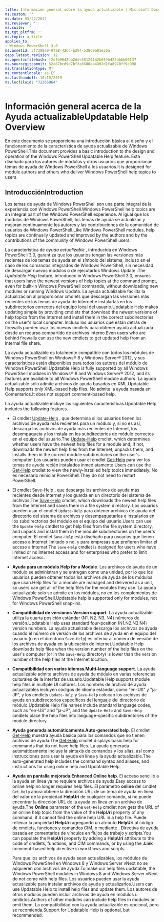 ```yaml
---
title: Información general sobre la ayuda actualizable | Microsoft Docs
ms.custom: ''
ms.date: 03/22/2012
ms.reviewer: ''
ms.suite: ''
ms.tgt_pltfrm: ''
ms.topic: article
applies_to:
- Windows PowerShell 3.0
ms.assetid: 3f7388a9-9fa8-42bc-b294-538c9a01e30a
caps.latest.revision: 12
ms.openlocfilehash: f2dfb9642ba2dde38124142b659b425bbbb00f37
ms.sourcegitcommit: 52a67bcd9d7bf3e8600ea4302d1fa8970ff9c998
ms.translationtype: MT
ms.contentlocale: es-ES
ms.lasthandoff: 10/15/2019
ms.locfileid: "72366964"
---
```

# <a name="updatable-help-overview"></a><span data-ttu-id="be5d9-102">Información general acerca de la Ayuda actualizable</span><span class="sxs-lookup"><span data-stu-id="be5d9-102">Updatable Help Overview</span></span>

<span data-ttu-id="be5d9-103">En este documento se proporciona una introducción básica al diseño y el funcionamiento de la característica de ayuda actualizable de Windows PowerShell.</span><span class="sxs-lookup"><span data-stu-id="be5d9-103">This document provides a basic introduction to the design and operation of the Windows PowerShell Updatable Help feature.</span></span> <span data-ttu-id="be5d9-104">Está diseñado para los autores de módulos y otros usuarios que proporcionan temas de ayuda de Windows PowerShell a los usuarios.</span><span class="sxs-lookup"><span data-stu-id="be5d9-104">It is designed for module authors and others who deliver Windows PowerShell help topics to users.</span></span>

## <a name="introduction"></a><span data-ttu-id="be5d9-105">Introducción</span><span class="sxs-lookup"><span data-stu-id="be5d9-105">Introduction</span></span>

<span data-ttu-id="be5d9-106">Los temas de ayuda de Windows PowerShell son una parte integral de la experiencia con Windows PowerShell.</span><span class="sxs-lookup"><span data-stu-id="be5d9-106">Windows PowerShell help topics are an integral part of the Windows PowerShell experience.</span></span> <span data-ttu-id="be5d9-107">Al igual que los módulos de Windows PowerShell, los temas de ayuda se actualizan y mejoran continuamente los autores y las contribuciones de la comunidad de usuarios de Windows PowerShell.</span><span class="sxs-lookup"><span data-stu-id="be5d9-107">Like Windows PowerShell modules, help topics are continually updated and improved by the authors and by the contributions of the community of Windows PowerShell users.</span></span>

<span data-ttu-id="be5d9-108">La característica de *ayuda actualizable* , introducida en Windows PowerShell 3,0, garantiza que los usuarios tengan las versiones más recientes de los temas de ayuda en el símbolo del sistema, incluso en el caso de los comandos integrados de Windows PowerShell, sin necesidad de descargar nuevos módulos o de ejecutarlos Windows Update .</span><span class="sxs-lookup"><span data-stu-id="be5d9-108">The *Updatable Help* feature, introduced in Windows PowerShell 3.0, ensures that users have the newest versions of help topics at the command prompt, even for built-in Windows PowerShell commands, without downloading new modules or running Windows Update.</span></span> <span data-ttu-id="be5d9-109">La ayuda actualizable facilita la actualización al proporcionar cmdlets que descargan las versiones más recientes de los temas de ayuda de Internet e instalarlas en los subdirectorios correctos del equipo local del usuario.</span><span class="sxs-lookup"><span data-stu-id="be5d9-109">Updatable Help makes updating simple by providing cmdlets that download the newest versions of help topics from the Internet and install them in the correct subdirectories on the user's local computer.</span></span> <span data-ttu-id="be5d9-110">Incluso los usuarios que están detrás de firewalls pueden usar los nuevos cmdlets para obtener ayuda actualizada desde un recurso compartido de archivos interno.</span><span class="sxs-lookup"><span data-stu-id="be5d9-110">Even users who are behind firewalls can use the new cmdlets to get updated help from an internal file share.</span></span>

<span data-ttu-id="be5d9-111">La ayuda actualizable es totalmente compatible con todos los módulos de Windows PowerShell en Windows® 8 y Windows Server® 2012, y sus características están disponibles para todos los autores del módulo de Windows PowerShell.</span><span class="sxs-lookup"><span data-stu-id="be5d9-111">Updatable Help is fully supported by all Windows PowerShell modules in Windows® 8 and Windows Server® 2012, and its features are available to all Windows PowerShell module authors.</span></span> <span data-ttu-id="be5d9-112">La ayuda actualizable solo admite archivos de ayuda basados en XML.</span><span class="sxs-lookup"><span data-stu-id="be5d9-112">Updatable Help supports only XML-based help files.</span></span> <span data-ttu-id="be5d9-113">No admite la ayuda basada en Comentarios.</span><span class="sxs-lookup"><span data-stu-id="be5d9-113">It does not support comment-based help.</span></span>

<span data-ttu-id="be5d9-114">La ayuda actualizable incluye las siguientes características.</span><span class="sxs-lookup"><span data-stu-id="be5d9-114">Updatable Help includes the following features.</span></span>

- <span data-ttu-id="be5d9-115">El cmdlet [Update-Help](/powershell/module/Microsoft.PowerShell.Core/Update-Help) , que determina si los usuarios tienen los archivos de ayuda más recientes para un módulo y, si no es así, descarga los archivos de ayuda más recientes de Internet, los desempaqueta y los instala en los subdirectorios de módulo correctos en el equipo del usuario.</span><span class="sxs-lookup"><span data-stu-id="be5d9-115">The [Update-Help](/powershell/module/Microsoft.PowerShell.Core/Update-Help) cmdlet, which determines whether users have the newest help files for a module and, if not, downloads the newest help files from the Internet, unpacks them, and installs them in the correct module subdirectories on the user's computer.</span></span>
  <span data-ttu-id="be5d9-116">Los usuarios pueden usar el cmdlet [Get-Help](/powershell/module/Microsoft.PowerShell.Core/Get-Help) para ver los temas de ayuda recién instalados inmediatamente.</span><span class="sxs-lookup"><span data-stu-id="be5d9-116">Users can use the [Get-Help](/powershell/module/Microsoft.PowerShell.Core/Get-Help) cmdlet to view the newly-installed help topics immediately.</span></span>
  <span data-ttu-id="be5d9-117">No es necesario reiniciar PowerShell.</span><span class="sxs-lookup"><span data-stu-id="be5d9-117">They do not need to restart PowerShell.</span></span>

- <span data-ttu-id="be5d9-118">El cmdlet [Save-Help](/powershell/module/Microsoft.PowerShell.Core/Save-Help) , que descarga los archivos de ayuda más recientes desde Internet y los guarda en un directorio del sistema de archivos.</span><span class="sxs-lookup"><span data-stu-id="be5d9-118">The [Save-Help](/powershell/module/Microsoft.PowerShell.Core/Save-Help) cmdlet, which downloads the newest help files from the Internet and saves them in a file system directory.</span></span> <span data-ttu-id="be5d9-119">Los usuarios pueden usar el cmdlet `Update-Help` para obtener archivos de ayuda del directorio del sistema de archivos y desempaquetarlos e instalarlos en los subdirectorios del módulo en el equipo del usuario.</span><span class="sxs-lookup"><span data-stu-id="be5d9-119">Users can use the `Update-Help` cmdlet to get help files from the file system directory, and unpack and install them in the module subdirectories on the user's computer.</span></span> <span data-ttu-id="be5d9-120">El cmdlet `Save-Help` está diseñado para usuarios que tienen acceso a Internet limitado o no, y para empresas que prefieren limitar el acceso a Internet.</span><span class="sxs-lookup"><span data-stu-id="be5d9-120">The `Save-Help` cmdlet is designed for users who have limited or no Internet access and for enterprises who prefer to limit Internet access.</span></span>

- <span data-ttu-id="be5d9-121">**Ayuda para un módulo**.</span><span class="sxs-lookup"><span data-stu-id="be5d9-121">**Help for a Module**.</span></span> <span data-ttu-id="be5d9-122">Los archivos de ayuda de un módulo se administran y se entregan como una unidad, por lo que los usuarios pueden obtener todos los archivos de ayuda de los módulos que usan.</span><span class="sxs-lookup"><span data-stu-id="be5d9-122">Help files for a module are managed and delivered as a unit, so users can get all of the help files for the modules they use.</span></span> <span data-ttu-id="be5d9-123">La ayuda actualizable solo se admite en los módulos, no en los complementos de Windows PowerShell.</span><span class="sxs-lookup"><span data-stu-id="be5d9-123">Updatable help is supported only for modules, not for Windows PowerShell snap-ins.</span></span>

- <span data-ttu-id="be5d9-124">**Compatibilidad de versiones**.</span><span class="sxs-lookup"><span data-stu-id="be5d9-124">**Version support**.</span></span> <span data-ttu-id="be5d9-125">La ayuda actualizable utiliza la cuarta posición estándar (N1. N2. N3. N4) números de versión.</span><span class="sxs-lookup"><span data-stu-id="be5d9-125">Updatable Help uses standard four-position (N1.N2.N3.N4) version numbers.</span></span> <span data-ttu-id="be5d9-126">La ayuda actualizable descarga los archivos de ayuda cuando el número de versión de los archivos de ayuda en el equipo del usuario (o en el directorio `Save-Help`) es inferior al número de versión de los archivos de ayuda en la ubicación de Internet.</span><span class="sxs-lookup"><span data-stu-id="be5d9-126">Updatable Help downloads help files when the version number of the help files on the user's computer (or in the `Save-Help` directory) is lower than the version number of the  help files at the Internet location.</span></span>

- <span data-ttu-id="be5d9-127">**Compatibilidad con varios idiomas**.</span><span class="sxs-lookup"><span data-stu-id="be5d9-127">**Multi-language support**.</span></span> <span data-ttu-id="be5d9-128">La ayuda actualizable admite archivos de ayuda de módulo en varias referencias culturales de la interfaz de usuario.</span><span class="sxs-lookup"><span data-stu-id="be5d9-128">Updatable Help supports module help files in multiple UI cultures.</span></span> <span data-ttu-id="be5d9-129">Los nombres de archivo de ayuda actualizables incluyen códigos de idioma estándar, como "en-US" y "ja-JP", y los cmdlets `Update-Help` y `Save-Help` colocan los archivos de ayuda en subdirectorios específicos del lenguaje del directorio de módulo.</span><span class="sxs-lookup"><span data-stu-id="be5d9-129">Updatable Help file names include standard language codes, such as "en-US" and "ja-JP", and the `Update-Help` and `Save-Help` cmdlets place the help files into language-specific subdirectories of the module directory.</span></span>

- <span data-ttu-id="be5d9-130">**Ayuda generada automáticamente**.</span><span class="sxs-lookup"><span data-stu-id="be5d9-130">**Auto-generated help**.</span></span> <span data-ttu-id="be5d9-131">El cmdlet [Get-Help](/powershell/module/Microsoft.PowerShell.Core/Get-Help) muestra ayuda básica para los comandos que no tienen archivos de ayuda.</span><span class="sxs-lookup"><span data-stu-id="be5d9-131">The [Get-Help](/powershell/module/Microsoft.PowerShell.Core/Get-Help) cmdlet displays basic help for commands that do not have help files.</span></span> <span data-ttu-id="be5d9-132">La ayuda generada automáticamente incluye la sintaxis de comandos y los alias, así como instrucciones para usar la ayuda en línea y la ayuda actualizable.</span><span class="sxs-lookup"><span data-stu-id="be5d9-132">The auto-generated help includes the command syntax and aliases, and instructions for using online help and Updatable Help.</span></span>

- <span data-ttu-id="be5d9-133">**Ayuda en pantalla mejorada**.</span><span class="sxs-lookup"><span data-stu-id="be5d9-133">**Enhanced Online help**.</span></span> <span data-ttu-id="be5d9-134">El acceso sencillo a la ayuda en línea ya no requiere archivos de ayuda.</span><span class="sxs-lookup"><span data-stu-id="be5d9-134">Easy access to online help no longer requires help files.</span></span> <span data-ttu-id="be5d9-135">El parámetro **online** del cmdlet `Get-Help` ahora obtiene la dirección URL de un tema de ayuda en línea del valor de la propiedad **HelpUri** de cualquier comando, si no puede encontrar la dirección URL de la ayuda en línea en un archivo de ayuda.</span><span class="sxs-lookup"><span data-stu-id="be5d9-135">The **Online** parameter of the `Get-Help` cmdlet now gets the URL of an online help topic from the value of the **HelpUri** property of any command, if it cannot find the online help URL in a help file.</span></span> <span data-ttu-id="be5d9-136">Puede rellenar la propiedad **HelpUri** agregando un atributo **HelpUri** al código de cmdlets, funciones y comandos CIM, o mediante **.** Directiva de ayuda basada en comentarios de vínculos en flujos de trabajo y scripts.</span><span class="sxs-lookup"><span data-stu-id="be5d9-136">You can populate the **HelpUri** property by adding a **HelpUri** attribute to the code of cmdlets, functions, and CIM commands, or by using the **.Link** comment-based help directive in workflows and scripts.</span></span>

  <span data-ttu-id="be5d9-137">Para que los archivos de ayuda sean actualizables, los módulos de Windows PowerShell en Windows 8 y Windows Server vNext no se adquieren con archivos de ayuda.</span><span class="sxs-lookup"><span data-stu-id="be5d9-137">To make our help files updatable, the Windows PowerShell modules in Windows 8 and Windows Server vNext do not come with help files.</span></span> <span data-ttu-id="be5d9-138">Los usuarios pueden usar la ayuda actualizable para instalar archivos de ayuda y actualizarlos.</span><span class="sxs-lookup"><span data-stu-id="be5d9-138">Users can use Updatable Help to install help files and update them.</span></span> <span data-ttu-id="be5d9-139">Los autores de otros módulos pueden incluir archivos de ayuda en módulos u omitirlos.</span><span class="sxs-lookup"><span data-stu-id="be5d9-139">Authors of other modules can include help files in modules or omit them.</span></span> <span data-ttu-id="be5d9-140">La compatibilidad con la ayuda actualizable es opcional, pero se recomienda.</span><span class="sxs-lookup"><span data-stu-id="be5d9-140">Support for Updatable Help is optional, but recommended.</span></span>

